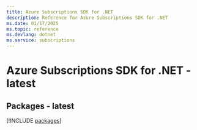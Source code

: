 ```yaml
---
title: Azure Subscriptions SDK for .NET
description: Reference for Azure Subscriptions SDK for .NET
ms.date: 01/17/2025
ms.topic: reference
ms.devlang: dotnet
ms.service: subscriptions
---
```

# Azure Subscriptions SDK for .NET - latest
## Packages - latest
[!INCLUDE [packages](subscriptions-index.md)]